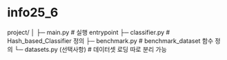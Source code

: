 # info25_6
project/
│
├─ main.py                  # 실행 entrypoint
├─ classifier.py            # Hash_based_Classifier 정의
├─ benchmark.py             # benchmark_dataset 함수 정의
└─ datasets.py (선택사항)   # 데이터셋 로딩 따로 분리 가능

